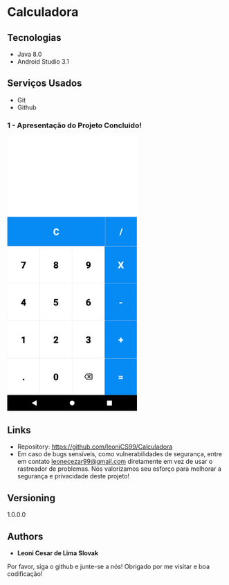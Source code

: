 # Calculadora


## Tecnologias

* Java  8.0
* Android Studio 3.1


## Serviços Usados

* Git
* Github


### 1 - Apresentação do Projeto Concluido!

<img src="https://github.com/leoniCS99/Calculadora/blob/main/app/src/main/res/drawable/StyleProjeto.png" width="300">


## Links
  - Repository: https://github.com/leoniCS99/Calculadora
  - Em caso de bugs sensíveis, como vulnerabilidades de segurança, entre em contato
    leonecezar99@gmail.com diretamente em vez de usar o rastreador de problemas. Nós valorizamos seu esforço
    para melhorar a segurança e privacidade deste projeto!

  ## Versioning

  1.0.0.0


  ## Authors

  * **Leoni Cesar de Lima Slovak** 

  Por favor, siga o github e junte-se a nós!
  Obrigado por me visitar e boa codificação!
